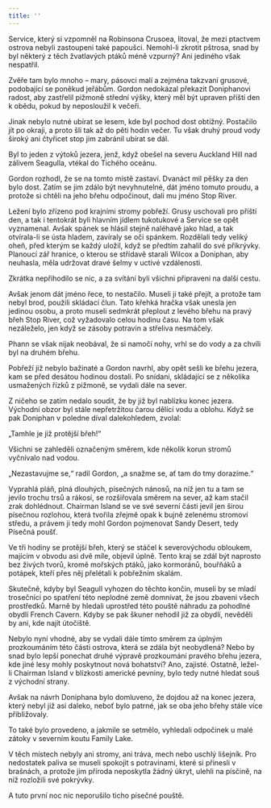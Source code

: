 ```yaml
---
title: ''
---
```


Service, který si vzpomněl na Robinsona Crusoea, litoval, že mezi ptactvem ostrova nebyli zastoupeni také papoušci. Nemohl-li zkrotit pštrosa, snad by byl některý z těch žvatlavých ptáků méně vzpurný? Ani jediného však nespatřil.

Zvěře tam bylo mnoho – mary, pásovci malí a zejména takzvaní grusové, podobající se poněkud jeřábům. Gordon nedokázal překazit Doniphanovi radost, aby zastřelil pižmoně střední výšky, který měl být upraven příští den k obědu, pokud by neposloužil k večeři.

Jinak nebylo nutné ubírat se lesem, kde byl pochod dost obtížný. Postačilo jít po okraji, a proto šli tak až do pěti hodin večer. Tu však druhý proud vody široký ani čtyřicet stop jim zabránil ubírat se dál.

Byl to jeden z výtoků jezera, jenž, když obešel na severu Auckland Hill nad zálivem Seagulla, vtékal do Tichého oceánu.

Gordon rozhodl, že se na tomto místě zastaví. Dvanáct mil pěšky za den bylo dost. Zatím se jim zdálo být nevyhnutelné, dát jméno tomuto proudu, a protože si chtěli na jeho břehu odpočinout, dali mu jméno Stop River.

Ležení bylo zřízeno pod krajními stromy pobřeží. Grusy uschovali pro příští den, a tak i tentokrát byli hlavním jídlem tukotukové a Service se opět vyznamenal. Avšak spánek se hlásil stejně naléhavě jako hlad, a tak otvírala-li se ústa hladem, zavíraly se oči spánkem. Rozdělali tedy veliký oheň, před kterým se každý uložil, když se předtím zahalil do své přikrývky. Planoucí zář hranice, o kterou se střídavě starali Wilcox a Doniphan, aby neuhasla, měla udržovat dravé šelmy v uctivé vzdálenosti.

Zkrátka nepřihodilo se nic, a za svítání byli všichni připraveni na další cestu.

Avšak jenom dát jméno řece, to nestačilo. Museli ji také přejít, a protože tam nebyl brod, použili skládací člun. Tato křehká hračka však unesla jen jedinou osobu, a proto museli sedmkrát přeplout z levého břehu na pravý břeh Stop River, což vyžadovalo celou hodinu času. Na tom však nezáleželo, jen když se zásoby potravin a střeliva nesmáčely.

Phann se však nijak neobával, že si namočí nohy, vrhl se do vody a za chvíli byl na druhém břehu.

Pobřeží již nebylo bažinaté a Gordon navrhl, aby opět sešli ke břehu jezera, kam se před desátou hodinou dostali. Po snídani, skládající se z několika usmažených řízků z pižmoně, se vydali dále na sever.

Z ničeho se zatím nedalo soudit, že by již byl nablízku konec jezera. Východní obzor byl stále nepřetržitou čarou dělící vodu a oblohu. Když se pak Doniphan v poledne díval dalekohledem, zvolal:

„Tamhle je již protější břeh!“

Všichni se zahleděli označeným směrem, kde několik korun stromů vyčnívalo nad vodou.

„Nezastavujme se,“ radil Gordon, „a snažme se, ať tam do tmy dorazíme.“

Vyprahlá pláň, plná dlouhých, písečných nánosů, na níž jen tu a tam se jevilo trochu trsů a rákosí, se rozšiřovala směrem na sever, až kam stačil zrak dohlédnout. Chairman Island se ve své severní části jevil jen širou písečnou rozlohou, která tvořila zřejmě opak k bujně zelenému stromoví středu, a právem ji tedy mohl Gordon pojmenovat Sandy Desert, tedy Písečná poušť.

Ve tři hodiny se protější břeh, který se stáčel k severovýchodu obloukem, majícím v obvodu asi dvě míle, objevil úplně. Tento kraj se zdál být naprosto bez živých tvorů, kromě mořských ptáků, jako kormoránů, bouřňáků a potápek, kteří přes něj přelétali k pobřežním skalám.

Skutečně, kdyby byl Seagull vyhozen do těchto končin, museli by se mladí trosečníci po spatření této neplodné země domnívat, že jsou zbaveni všech prostředků. Marně by hledali uprostřed této pouště náhradu za pohodlné obydlí French Cavern. Kdyby se pak škuner nehodil již za obydlí, nevěděli by ani, kde najít útočiště.

Nebylo nyní vhodné, aby se vydali dále tímto směrem za úplným prozkoumáním této části ostrova, která se zdála být neobydlená? Nebo by snad bylo lepší ponechat druhé výpravě prozkoumání pravého břehu jezera, kde jiné lesy mohly poskytnout nová bohatství? Ano, zajisté. Ostatně, ležel-li Chairman Island v blízkosti americké pevniny, bylo tedy nutné hledat souš z východní strany.

Avšak na návrh Doniphana bylo domluveno, že dojdou až na konec jezera, který nebyl již asi daleko, neboť bylo patrné, jak se oba jeho břehy stále více přibližovaly.

To také bylo provedeno, a jakmile se setmělo, vyhledali odpočinek u malé zátoky v severním koutu Family Lake.

V těch místech nebyly ani stromy, ani tráva, mech nebo uschlý lišejník. Pro nedostatek paliva se museli spokojit s potravinami, které si přinesli v brašnách, a protože jim příroda neposkytla žádný úkryt, ulehli na písčině, na níž rozložili své pokrývky.

A tuto první noc nic neporušilo ticho písečné pouště.
